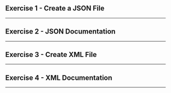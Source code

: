 ## Exercise 1 - Create a JSON File

---

## Exercise 2 - JSON Documentation

---

## Exercise 3 - Create XML File

---

## Exercise 4 - XML Documentation

---



